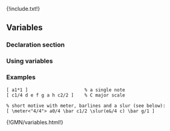 {!include.txt!}

## Variables

### Declaration section

### Using variables


### Examples
~~~~~~
[ a1*1 ]                     % a single note   
[ c1/4 d e f g a h c2/2 ]    % C major scale   

% short motive with meter, barlines and a slur (see below):
[ \meter<"4/4"> a0/4 \bar c1/2 \slur(e&/4 c) \bar g/1 ]
~~~~~~
{!GMN/variables.html!}
